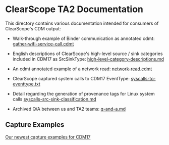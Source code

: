 # ClearScope TA2 Documentation

This directory contains various documentation intended for consumers
of ClearScope's CDM output:

* Walk-through example of Binder communication as annotated cdmt:
  [gather-wifi-service-call.cdmt](gather-wifi-service-call.cdmt)

* English descriptions of ClearScope's high-level source / sink
  categories included in CDM17 as SrcSinkType:
  [high-level-category-descriptions.md](high-level-category-descriptions.md)

* An cdmt annotated example of a network read:
  [network-read.cdmt](network-read.cdmt)
  
* ClearScope captured system calls to CDM17 EventType: [syscalls-to-eventtype.txt](syscalls-to-eventtype.txt)

* Detail regarding the generation of provenance tags for Linux system calls [syscalls-src-sink-classification.md](syscalls-src-sink-classification.md)

* Archived Q/A between us and TA2 teams: [q-and-a.md](q-and-a.md)

## Capture Examples

[Our newest capture examples for CDM17](http://rhino.csail.mit.edu/tc)
